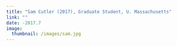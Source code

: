 ```yaml
---
title: "Sam Cutler (2017), Graduate Student, U. Massachusetts"
link: ""
date: -2017.7
image: 
  thumbnail: /images/sam.jpg
---
```


